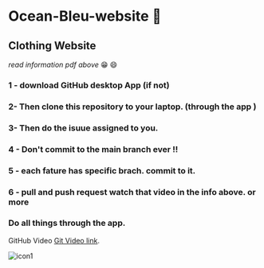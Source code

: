 # Ocean-Bleu-website :dress:
## Clothing Website 
*read information pdf above* :grin: :smile:
### 1 - download GitHub desktop App (if not)
### 2- Then clone this repository to your laptop. (through the app )
### 3- Then do the isuue assigned to you.
### 4 - Don't commit to the main branch ever !!
### 5 - each fature has specific brach. commit to it.
### 6 - pull and push request watch that video in the info above. or more
### Do all things through the app.
GitHub Video [Git Video link](https://youtu.be/9j0AOrO0dnw/).

![icon1](https://github.com/user-attachments/assets/7d1dffe6-cffe-4757-8ee3-092a145186fc)
